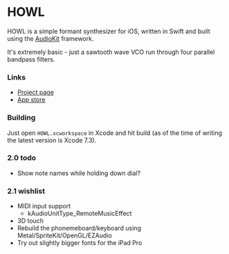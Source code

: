 # HOWL

HOWL is a simple formant synthesizer for iOS, written in Swift and built using the [AudioKit](https://github.com/audiokit/AudioKit) framework.

It's extremely basic - just a sawtooth wave VCO run through four parallel bandpass filters.

### Links

- [Project page](http://protonome.com/apps/howl/)
- [App store](https://itunes.apple.com/us/app/howl-a-formant-synthesizer/id1067562312)

### Building

Just open `HOWL.xcworkspace` in Xcode and hit build (as of the time of writing the latest version is Xcode 7.3).

### 2.0 todo

- Show note names while holding down dial?

### 2.1 wishlist

- MIDI input support
    - kAudioUnitType_RemoteMusicEffect
- 3D touch
- Rebuild the phonemeboard/keyboard using Metal/SpriteKit/OpenGL/EZAudio
- Try out slightly bigger fonts for the iPad Pro
